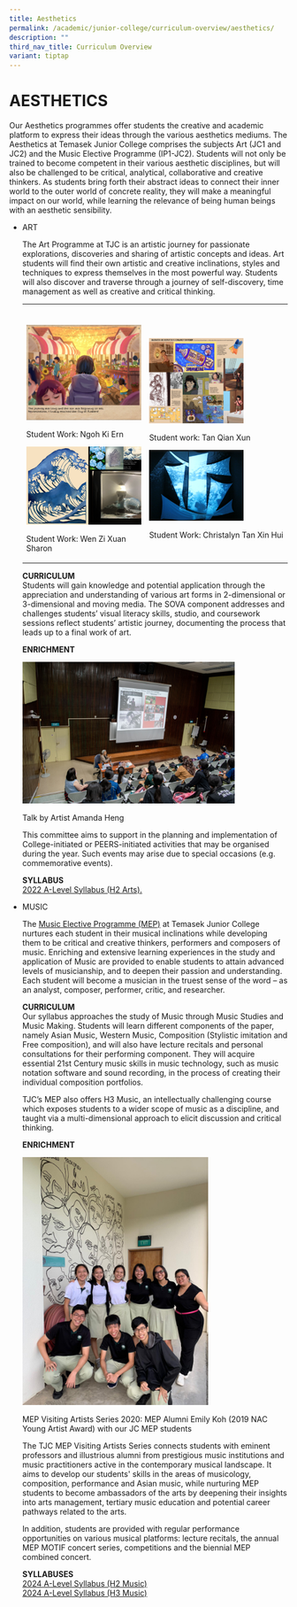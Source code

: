```yaml
---
title: Aesthetics
permalink: /academic/junior-college/curriculum-overview/aesthetics/
description: ""
third_nav_title: Curriculum Overview
variant: tiptap
---
```

<h1>AESTHETICS</h1>
<p>Our Aesthetics programmes offer students the creative and academic platform
to express their ideas through the various aesthetics mediums. The Aesthetics
at Temasek Junior College comprises the subjects Art (JC1 and JC2) and
the Music Elective Programme (IP1-JC2). Students will not only be trained
to become competent in their various aesthetic disciplines, but will also
be challenged to be critical, analytical, collaborative and creative thinkers.
As students bring forth their abstract ideas to connect their inner world
to the outer world of concrete reality, they will make a meaningful impact
on our world, while learning the relevance of being human beings with an
aesthetic sensibility.</p>
<ul>
<li>
<p>ART</p>
<p>The Art Programme at TJC is an artistic journey for passionate explorations,
discoveries and sharing of artistic concepts and ideas. Art students will
find their own artistic and creative inclinations, styles and techniques
to express themselves in the most powerful way. Students will also discover
and traverse through a journey of self-discovery, time management as well
as creative and critical thinking.</p>
<table>
<tbody>
<tr>
<th rowspan="1" colspan="1">
<p></p>
</th>
<th rowspan="1" colspan="1">
<p></p>
</th>
</tr>
<tr>
<td rowspan="1" colspan="1">
<p></p>
<div class="isomer-image-wrapper">
<img style="width: 100%;" height="auto" width="100%" alt="" src="/images/Academic/Curriculum Overview/Aesthetics/Ngoh_Ki_Ern.png">
</div>
<p>Student Work: Ngoh Ki Ern</p>
<div class="isomer-image-wrapper">
<img style="width: 100%" height="auto" width="100%" alt="" src="/images/Academic/Curriculum Overview/Aesthetics/Wen_Zi_Xuan_Sharon___1_.png">
</div>
<p>Student Work: Wen Zi Xuan Sharon</p>
</td>
<td rowspan="1" colspan="1">
<p></p>
<div class="isomer-image-wrapper">
<img style="width: 70%;" height="auto" width="100%" alt="" src="/images/Academic/Curriculum Overview/Aesthetics/Tan_Qian_Xun.png">
</div>
<p>Student work: Tan Qian Xun</p>
<div class="isomer-image-wrapper">
<img style="width: 70%;" height="auto" width="100%" alt="Christalyn Tan Xin Hui" src="/images/Academic/Curriculum Overview/Aesthetics/Christalyn_Tan_Xin_Hui.png">
</div>
<p>Student Work: Christalyn Tan Xin Hui</p>
</td>
</tr>
</tbody>
</table>
<p><strong>CURRICULUM</strong> 
<br>Students will gain knowledge and potential application through the appreciation
and understanding of various art forms in 2-dimensional or 3-dimensional
and moving media. The SOVA component addresses and challenges students’
visual literacy skills, studio, and coursework sessions reflect students’
artistic journey, documenting the process that leads up to a final work
of art.</p>
<p><strong>ENRICHMENT</strong>
</p>
<div class="isomer-image-wrapper">
<img style="width:80%" height="auto" width="100%" src="/images/Academic/Curriculum%20Overview/Aesthetics/Amanda%20Heng%20Artist%20Talk.jpg">
</div>
<p>Talk by Artist Amanda Heng</p>
<p>This committee aims to support in the planning and implementation of College-initiated
or PEERS-initiated activities that may be organised during the year. Such
events may arise due to special occasions (e.g. commemorative events).</p>
<p><strong>SYLLABUS</strong> 
<br><a href="https://www.seab.gov.sg/docs/default-source/national-examinations/syllabus/alevel/2022syllabus/9750_y22_sy.pdf" rel="noopener noreferrer nofollow" target="_blank">2022 A-Level Syllabus (H2 Arts).</a>
</p>
<p></p>
</li>
<li>
<p>MUSIC</p>
<p>The <a href="/academic/special-programmes/music-elective-programme" rel="noopener noreferrer nofollow" target="_blank">Music Elective Programme (MEP)</a> at
Temasek Junior College nurtures each student in their musical inclinations
while developing them to be critical and creative thinkers, performers
and composers of music. Enriching and extensive learning experiences in
the study and application of Music are provided to enable students to attain
advanced levels of musicianship, and to deepen their passion and understanding.
Each student will become a musician in the truest sense of the word – as
an analyst, composer, performer, critic, and researcher.</p>
<p><strong>CURRICULUM</strong> 
<br>Our syllabus approaches the study of Music through Music Studies and Music
Making. Students will learn different components of the paper, namely Asian
Music, Western Music, Composition (Stylistic imitation and Free composition),
and will also have lecture recitals and personal consultations for their
performing component. They will acquire essential 21st Century music skills
in music technology, such as music notation software and sound recording,
in the process of creating their individual composition portfolios.</p>
<p>TJC’s MEP also offers H3 Music, an intellectually challenging course which
exposes students to a wider scope of music as a discipline, and taught
via a multi-dimensional approach to elicit discussion and critical thinking.</p>
<p><strong>ENRICHMENT</strong>
</p>
<div class="isomer-image-wrapper">
<img style="width:70%" height="auto" width="100%" src="/images/Academic/Curriculum%20Overview/Aesthetics/Emily%20Koh%20Visiting%20Artist%20Talk.jpg">
</div>
<p>MEP Visiting Artists Series 2020: MEP Alumni Emily Koh (2019 NAC Young
Artist Award) with our JC MEP students</p>
<p>The TJC MEP Visiting Artists Series connects students with eminent professors
and illustrious alumni from prestigious music institutions and music practitioners
active in the contemporary musical landscape. It aims to develop our students'
skills in the areas of musicology, composition, performance and Asian music,
while nurturing MEP students to become ambassadors of the arts by deepening
their insights into arts management, tertiary music education and potential
career pathways related to the arts.</p>
<p>In addition, students are provided with regular performance opportunities
on various musical platforms: lecture recitals, the annual MEP MOTIF concert
series, competitions and the biennial MEP combined concert.</p>
<p><strong>SYLLABUSES</strong> 
<br><a href="/files/Academic/Curriculum/9753_y25_sy.pdf" rel="noopener noreferrer nofollow" target="_blank">2024 A-Level Syllabus (H2 Music)</a> 
<br><a href="/files/Academic/Curriculum/9819_y25_sy.pdf" rel="noopener noreferrer nofollow" target="_blank">2024 A-Level Syllabus (H3 Music)</a>
</p>
</li>
</ul>
<p></p>